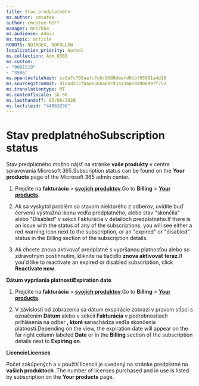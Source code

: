 ```yaml
---
title: Stav predplatného
ms.author: cmcatee
author: cmcatee-MSFT
manager: mnirkhe
ms.audience: Admin
ms.topic: article
ROBOTS: NOINDEX, NOFOLLOW
localization_priority: Normal
ms.collection: Adm_O365
ms.custom:
- "9001519"
- "3586"
ms.openlocfilehash: cc0a7c708aafc7c6c9680deefd6cbf65991a4d18
ms.sourcegitcommit: d1aad215f8aa636ba89c93a13a0c9d90e997f752
ms.translationtype: MT
ms.contentlocale: sk-SK
ms.lasthandoff: 05/06/2020
ms.locfileid: "44063236"
---
```

# <a name="subscription-status"></a><span data-ttu-id="bc651-102">Stav predplatného</span><span class="sxs-lookup"><span data-stu-id="bc651-102">Subscription status</span></span>

<span data-ttu-id="bc651-103">Stav predplatného možno nájsť na stránke **vaše produkty** v centre spravovania Microsoft 365.</span><span class="sxs-lookup"><span data-stu-id="bc651-103">Subscription status can be found on the **Your products** page of the Microsoft 365 admin center.</span></span>

1. <span data-ttu-id="bc651-104">Prejdite na **fakturáciu** > **[svojich produktov](https://go.microsoft.com/fwlink/p/?linkid=842054)**.</span><span class="sxs-lookup"><span data-stu-id="bc651-104">Go to **Billing** > **[Your products](https://go.microsoft.com/fwlink/p/?linkid=842054)**.</span></span>

2. <span data-ttu-id="bc651-105">Ak sa vyskytol problém so stavom niektorého z odberov, uvidíte buď červenú výstražnú ikonu vedľa predplatného, alebo stav "skončila" alebo "Disabled" v sekcii Fakturácia v detailoch predplatného.</span><span class="sxs-lookup"><span data-stu-id="bc651-105">If there is an issue with the status of any of the subscriptions, you will see either a red warning icon next to the subscription, or an "expired" or "disabled" status in the Billing section of the subscription details.</span></span>

3. <span data-ttu-id="bc651-106">Ak chcete znova aktivovať predplatné s vypršanou platnosťou alebo so zdravotným postihnutím, kliknite na tlačidlo **znova aktivovať teraz**.</span><span class="sxs-lookup"><span data-stu-id="bc651-106">If you'd like to reactivate an expired or disabled subscription, click **Reactivate now**.</span></span>

<span data-ttu-id="bc651-107">**Dátum vypršania platnosti**</span><span class="sxs-lookup"><span data-stu-id="bc651-107">**Expiration date**</span></span>

1. <span data-ttu-id="bc651-108">Prejdite na **fakturáciu** > **[svojich produktov](https://go.microsoft.com/fwlink/p/?linkid=842054)**.</span><span class="sxs-lookup"><span data-stu-id="bc651-108">Go to **Billing** > **[Your products](https://go.microsoft.com/fwlink/p/?linkid=842054)**.</span></span>

2. <span data-ttu-id="bc651-109">V závislosti od zobrazenia sa dátum exspirácie zobrazí v pravom stĺpci s označením **Dátum** alebo v sekcii **Fakturácia** v podrobnostiach prihlásenia na odber **, ktoré sa**nachádza vedľa skončenia platnosti.</span><span class="sxs-lookup"><span data-stu-id="bc651-109">Depending on the view, the expiration date will appear on the far right column labeled **Date** or in the **Billing** section of the subscription details next to **Expiring on**.</span></span>

<span data-ttu-id="bc651-110">**Licencie**</span><span class="sxs-lookup"><span data-stu-id="bc651-110">**Licenses**</span></span>

<span data-ttu-id="bc651-111">Počet zakúpených a v použití licencií je uvedený na stránke predplatné na **vašich produktoch** .</span><span class="sxs-lookup"><span data-stu-id="bc651-111">The number of licenses purchased and in use is listed by subscription on the **Your products** page.</span></span>

